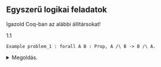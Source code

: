 ## Egyszerű logikai feladatok ##

Igazold Coq-ban az alábbi állítársokat!

1.1

```coq
Example problem_1 : forall A B : Prop, A /\ B -> B /\ A.
```
<details>
  <summary>Megoldás.</summary>
  
```coq
Proof.
intros.
destruct H as [H1 H2].
split.
 - exact H2.
 - exact H1.
Qed.
```
</details>

